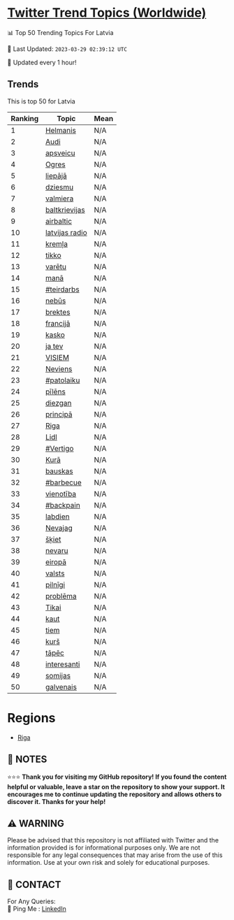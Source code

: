[Twitter Trend Topics (Worldwide)](https://github.com/ErcinDedeoglu/Twitter-Trend-Topics)
==========


📊 Top 50 Trending Topics For Latvia

📆 Last Updated: `2023-03-29 02:39:12 UTC`

🔧 Updated every 1 hour!


## Trends

This is top 50 for Latvia

| Ranking | Topic | Mean |
| ------- | ------------ | ------------ |
| 1 | [Helmanis](http://twitter.com/search?q=Helmanis) | N/A |
| 2 | [Audi](http://twitter.com/search?q=Audi) | N/A |
| 3 | [apsveicu](http://twitter.com/search?q=apsveicu) | N/A |
| 4 | [Ogres](http://twitter.com/search?q=Ogres) | N/A |
| 5 | [liepājā](http://twitter.com/search?q=liep%c4%81j%c4%81) | N/A |
| 6 | [dziesmu](http://twitter.com/search?q=dziesmu) | N/A |
| 7 | [valmiera](http://twitter.com/search?q=valmiera) | N/A |
| 8 | [baltkrievijas](http://twitter.com/search?q=baltkrievijas) | N/A |
| 9 | [airbaltic](http://twitter.com/search?q=airbaltic) | N/A |
| 10 | [latvijas radio](http://twitter.com/search?q=latvijas+radio) | N/A |
| 11 | [kremļa](http://twitter.com/search?q=krem%c4%bca) | N/A |
| 12 | [tikko](http://twitter.com/search?q=tikko) | N/A |
| 13 | [varētu](http://twitter.com/search?q=var%c4%93tu) | N/A |
| 14 | [manā](http://twitter.com/search?q=man%c4%81) | N/A |
| 15 | [#teirdarbs](http://twitter.com/search?q=%23teirdarbs) | N/A |
| 16 | [nebūs](http://twitter.com/search?q=neb%c5%abs) | N/A |
| 17 | [brektes](http://twitter.com/search?q=brektes) | N/A |
| 18 | [francijā](http://twitter.com/search?q=francij%c4%81) | N/A |
| 19 | [kasko](http://twitter.com/search?q=kasko) | N/A |
| 20 | [ja tev](http://twitter.com/search?q=ja+tev) | N/A |
| 21 | [VISIEM](http://twitter.com/search?q=VISIEM) | N/A |
| 22 | [Neviens](http://twitter.com/search?q=Neviens) | N/A |
| 23 | [#patolaiku](http://twitter.com/search?q=%23patolaiku) | N/A |
| 24 | [pīlēns](http://twitter.com/search?q=p%c4%abl%c4%93ns) | N/A |
| 25 | [diezgan](http://twitter.com/search?q=diezgan) | N/A |
| 26 | [principā](http://twitter.com/search?q=princip%c4%81) | N/A |
| 27 | [Riga](http://twitter.com/search?q=Riga) | N/A |
| 28 | [Lidl](http://twitter.com/search?q=Lidl) | N/A |
| 29 | [#Vertigo](http://twitter.com/search?q=%23Vertigo) | N/A |
| 30 | [Kurā](http://twitter.com/search?q=Kur%c4%81) | N/A |
| 31 | [bauskas](http://twitter.com/search?q=bauskas) | N/A |
| 32 | [#barbecue](http://twitter.com/search?q=%23barbecue) | N/A |
| 33 | [vienotība](http://twitter.com/search?q=vienot%c4%abba) | N/A |
| 34 | [#backpain](http://twitter.com/search?q=%23backpain) | N/A |
| 35 | [labdien](http://twitter.com/search?q=labdien) | N/A |
| 36 | [Nevajag](http://twitter.com/search?q=Nevajag) | N/A |
| 37 | [šķiet](http://twitter.com/search?q=%c5%a1%c4%b7iet) | N/A |
| 38 | [nevaru](http://twitter.com/search?q=nevaru) | N/A |
| 39 | [eiropā](http://twitter.com/search?q=eirop%c4%81) | N/A |
| 40 | [valsts](http://twitter.com/search?q=valsts) | N/A |
| 41 | [pilnīgi](http://twitter.com/search?q=piln%c4%abgi) | N/A |
| 42 | [problēma](http://twitter.com/search?q=probl%c4%93ma) | N/A |
| 43 | [Tikai](http://twitter.com/search?q=Tikai) | N/A |
| 44 | [kaut](http://twitter.com/search?q=kaut) | N/A |
| 45 | [tiem](http://twitter.com/search?q=tiem) | N/A |
| 46 | [kurš](http://twitter.com/search?q=kur%c5%a1) | N/A |
| 47 | [tāpēc](http://twitter.com/search?q=t%c4%81p%c4%93c) | N/A |
| 48 | [interesanti](http://twitter.com/search?q=interesanti) | N/A |
| 49 | [somijas](http://twitter.com/search?q=somijas) | N/A |
| 50 | [galvenais](http://twitter.com/search?q=galvenais) | N/A |



# Regions

* [Riga](</Latvia/Riga.md>)



## 📝 NOTES

⭐⭐⭐ **Thank you for visiting my GitHub repository! If you found the content helpful or valuable, leave a star on the repository to show your support. It encourages me to continue updating the repository and allows others to discover it. Thanks for your help!**


## ⚠️ WARNING

Please be advised that this repository is not affiliated with Twitter and the information provided is for informational purposes only. We are not responsible for any legal consequences that may arise from the use of this information. Use at your own risk and solely for educational purposes.


## 📨 CONTACT

 For Any Queries:  
            🏓 Ping Me : [LinkedIn](https://www.linkedin.com/in/ercindedeoglu/)
